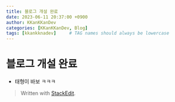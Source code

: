 ```yaml
---
title: 블로그 개설 완료
date: 2023-06-11 20:37:00 +0900
author: KKanKKanDev
categories: [KKanKKanDev, Blog]
tags: [kkankknadev]     # TAG names should always be lowercase
---
```


# 블로그 개설 완료

 - 태형이 바보 ㅋㅋㅋ

> Written with [StackEdit](https://stackedit.io/).